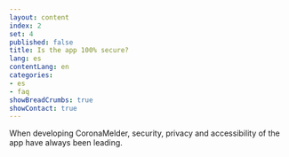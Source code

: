 ```yaml
---
layout: content
index: 2
set: 4
published: false
title: Is the app 100% secure?
lang: es
contentLang: en
categories:
- es
- faq
showBreadCrumbs: true
showContact: true
---
```

When developing CoronaMelder, security, privacy and accessibility of the app have always been leading. 
